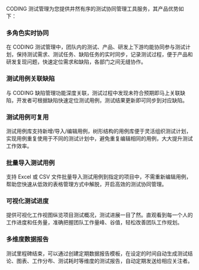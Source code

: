 CODING 测试管理为您提供井然有序的测试协同管理工具服务，其产品优势如下：

### 多角色实时协同
在 CODING 测试管理中，团队内的测试、产品、研发上下游均能协同参与测试计划，保持测试需求、测试任务、缺陷任务的实时同步，记录测试过程，便于产品和研发复现问题，快速定位需求和缺陷，各部门之间无缝协作。

### 测试用例关联缺陷
与 CODING 缺陷管理功能深度关联，测试过程中发现未符合预期即马上关联缺陷，开发者可根据缺陷快速定位测试用例，测试结果更新即可同步到对应缺陷。

### 测试用例可复用
测试用例库支持新增/导入/编辑用例，树形结构的用例库便于灵活组织测试计划，实现用例重复使用于不同的测试计划中，避免重复编辑相同的用例，大大提升测试工作效率。

### 批量导入测试用例
支持 Excel 或 CSV 文件批量导入测试用例到指定的项目中，不需重新编辑用例，帮助您快速从低效的表格管理方式中解脱，开启高效的测试协同管理。

### 可视化测试进度
提供可视化工作视图纵览项目测试概况，测试进展一目了然。直观看到每一个人的工作进度和任务量，准确把握团队工作量峰、谷值，轻松改善团队工作规划。

### 多维度数据报告
测试里程碑结束，可以通过创建定期数据报告模板，在设定的时间自动生成测试结论、图表、工作分布、测试耗时等维度的测试报告，自动定期发送给相应关注者。
